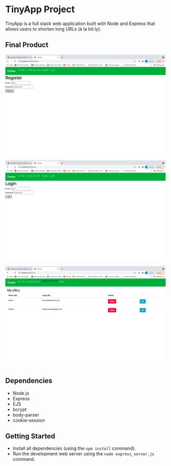 # TinyApp Project

TinyApp is a full stack web application built with Node and Express that allows users to shorten long URLs (à la bit.ly).

## Final Product

!["register-page"](https://github.com/aphy18/tinyapp_july_cohort/blob/master/docs/register-page.png?raw=true)

!["login-page"](https://github.com/aphy18/tinyapp_july_cohort/blob/master/docs/login-page.png?raw=true)

!["urls-display"](https://github.com/aphy18/tinyapp_july_cohort/blob/master/docs/urls-display.png?raw=true)

## Dependencies

- Node.js
- Express
- EJS
- bcrypt
- body-parser
- cookie-session

## Getting Started

- Install all dependencies (using the `npm install` command).
- Run the development web server using the `node express_server.js` command.